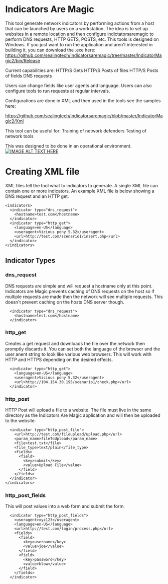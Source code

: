 # Indicators Are Magic

This tool generate network indicators by performing actions from a host that can be launched by users on a workstation.  The idea is to set up websites in a remote location and then configure indictatorsaremagic to perform DNS requests, HTTP GETS, POSTS, etc.  This tools is designed on Windows.  If you just want to run the application and aren't interested in building it, you can download the .exe here:
https://github.com/sealingtech/indicatorsaremagic/tree/master/IndicatorMagic2/bin/Release

Current capabilities are: 
HTTP/S Gets
HTTP/S Posts of files
HTTP/S Posts of fields
DNS requests

Users can change fields like user agents and language.  Users can also configure tools to run requests at regular intervals.

Configurations are done in XML and then used in the tools see the samples here:

https://github.com/sealingtech/indicatorsaremagic/blob/master/IndicatorMagic2/Xml
 
This tool can be useful for:
Training of network defenders
Testing of network tools

This was designed to be done in an operational environment.
[![IMAGE ALT TEXT HERE](http://img.youtube.com/vi/hZPeRvcwLms/0.jpg)](https://www.youtube.com/watch?v=hZPeRvcwLms)


# Creating XML file
XML files tell the tool what to indicators to generate.  A single XML file can contain one or more indicators.  An example XML file is below showing a DNS request and an HTTP get.

```
<indicators>
  <indicator type="dns_request">
    <hostname>test.com</hostname>
  </indicator>
  <indicator type="http_get">
    <language>en-US</language>
    <useragent>Vicious pony 5.32</useragent>
    <url>http://test.com/scenario1/insert.php</url>
  </indicator>
</indicators>
```


## Indicator Types
### dns_request
DNS requests are simple and will request a hostname only at this point.  Indicators are Magic prevents caching of DNS requests on the host so if multiple requests are made then the network will see multiple requests.  This doesn't prevent caching on the hosts DNS server though.

```
  <indicator type="dns_request">
    <hostname>test.com</hostname>
  </indicator>
```

### http_get
Creates a get request and downloads the file over the network then promptly discards it.  You can set both the language of the browser and the user anent string to look like various web browsers.  This will work with HTTP and HTTPS depending on the desired effects.

```
  <indicator type="http_get">
    <language>en-US</language>
    <useragent>Vicious pony 5.32</useragent>
    <url>http://104.154.30.195/scenario1/check.php</url>
  </indicator>
```

### http_post
HTTP Post will upload a file to a website.  The file must live in the same directory as the Indicators Are Magic application and will then be uploaded to the website.
```
  <indicator type="http_post_file">
    <url>http://test.com/fileupload/upload.php</url>
    <param_name>fileToUpload</param_name>
    <file>test.txt</file>
    <file_type>text/plain</file_type>
    <fields>
      <field>
        <key>submit</key>
        <value>Upload File</value>
      </field>
    </fields>
  </indicator>
</indicators>
```

### http_post_fields
This will post values into a web form and submit the form.

```
  <indicator type="http_post_fields">
    <useragent>xyz123</useragent>
    <language>en-US</language>
    <url>http://test.com/login/process.php</url>
    <fields>
      <field>
        <key>username</key>
        <value>joe</value>
      </field>
      <field>
        <key>password</key>
        <value>blow</value>
      </field>
    </fields>
  </indicator>
```

